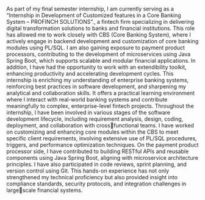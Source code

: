As part of my final semester internship, I am currently serving as a “Internship in Development of 
Customized features in a Core Banking System – PROFINCH SOLUTIONS”., a fintech firm 
specializing in delivering digital transformation solutions to banks and financial institutions. This role 
has allowed me to work closely with CBS (Core Banking System), where I actively engage in backend 
development and customization of core banking modules using PL/SQL. I am also gaining exposure 
to payment product processors, contributing to the development of microservices using Java Spring 
Boot, which supports scalable and modular financial applications. In addition, I have had the 
opportunity to work with an extendibility toolkit, enhancing productivity and accelerating 
development cycles. This internship is enriching my understanding of enterprise banking systems, 
reinforcing best practices in software development, and sharpening my analytical and collaboration 
skills. It offers a practical learning environment where I interact with real-world banking systems and 
contribute meaningfully to complex, enterprise-level fintech projects.
Throughout the internship, I have been involved in various stages of the software development 
lifecycle, including requirement analysis, design, coding, deployment, and collaboration with crossfunctional teams. I have worked on customizing and enhancing core modules within the CBS to meet 
specific client requirements, involving extensive use of PL/SQL procedures, triggers, and performance 
optimization techniques. On the payment product processor side, I have contributed to building 
RESTful APIs and reusable components using Java Spring Boot, aligning with microservice 
architecture principles. I have also participated in code reviews, sprint planning, and version control 
using Git. This hands-on experience has not only strengthened my technical proficiency but also 
provided insight into compliance standards, security protocols, and integration challenges in largescale financial systems.

